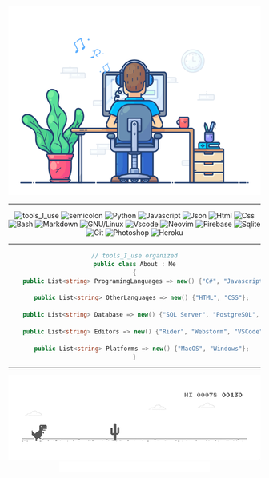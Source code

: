 <div align="center" width="50">

<img src="https://github.com/nguyendkn/nguyendkn/blob/main/images/dev-working_rounded.gif?raw=true" href="https://github.com/nguyendkn" alt="nguyendk.on@gmail.com"  width="550"/><br> 

<hr></hr>

![tools_I_use](https://img.shields.io/badge/-%F0%9F%9A%80%20Tools%20I%20use-orange)
![semicolon](https://img.shields.io/badge/-%3A-orange)
![Python](https://img.shields.io/badge/Python-FFD43B?style=flat&logo=python&logoColor=darkgreen)
![Javascript](https://img.shields.io/badge/JavaScript-323330?style=flat&logo=javascript&logoColor=F7DF1E)
![Json](https://img.shields.io/badge/json-5E5C5C?style=flat&logo=json&logoColor=white)
![Html](https://img.shields.io/badge/HTML5-E34F26?style=flat&logo=html5&logoColor=white)
![Css](https://img.shields.io/badge/CSS3-1572B6?style=flat&logo=css3&logoColor=white)
![Bash](https://img.shields.io/badge/GNU%20Bash-4EAA25?style=flat&logo=GNU%20Bash&logoColor=white)
![Markdown](https://img.shields.io/badge/Markdown-000000?style=flat&logo=markdown&logoColor=white)
![GNU/Linux](https://img.shields.io/badge/Linux-FCC624?style=flat&logo=linux&logoColor=black)
![Vscode](https://img.shields.io/badge/Visual_Studio_Code-0078D4?style=flat&logo=visual%20studio%20code&logoColor=white)
![Neovim](https://img.shields.io/badge/NeoVim-%2357A143.svg?&style=flat&logo=neovim&logoColor=white)
![Firebase](https://img.shields.io/badge/firebase-ffca28?style=flat&logo=firebase&logoColor=black)
![Sqlite](https://img.shields.io/badge/SQLite-07405E?style=flat&logo=sqlite&logoColor=white)
![Git](https://img.shields.io/badge/GIT-E44C30?style=flat&logo=git&logoColor=white)
![Photoshop](https://img.shields.io/badge/Adobe%20Photoshop-31A8FF?style=flat&logo=Adobe%20Photoshop&logoColor=black)
![Heroku](https://img.shields.io/badge/Heroku-430098?style=flat&logo=heroku&logoColor=white)

<hr></hr>

```C#
// tools_I_use organized
public class About : Me
{
    public List<string> ProgramingLanguages => new() {"C#", "Javascript", "Angular", "ReactJS", "NextJS", "NestJS"};

    public List<string> OtherLanguages => new() {"HTML", "CSS"};

    public List<string> Database => new() {"SQL Server", "PostgreSQL", "MongoDB"};

    public List<string> Editors => new() {"Rider", "Webstorm", "VSCode"};

    public List<string> Platforms => new() {"MacOS", "Windows"};
}
```
<hr></hr>

<img src="https://github.com/nguyendkn/nguyendkn/blob/main/images/dino_rounded.gif?raw=true" href="https://github.com/nguyendkn" width="700"/><br>
<img src="https://github.com/nguyendkn/nguyendkn/blob/main/images/this_page_is.gif?raw=true"  width="300"/>

</div>

